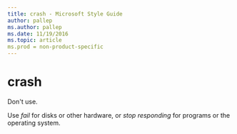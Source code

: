 ```yaml
---
title: crash - Microsoft Style Guide
author: pallep
ms.author: pallep
ms.date: 11/19/2016
ms.topic: article
ms.prod = non-product-specific
---
```


# crash

Don't use.

Use *fail* for disks or other hardware, or *stop responding* for programs or the operating system. 

